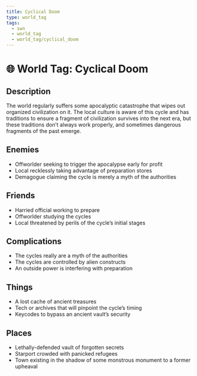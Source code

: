 ```yaml
---
title: Cyclical Doom
type: world_tag
tags:
  - swn
  - world_tag
  - world_tag/cyclical_doom
---
```

# 🌐 World Tag: Cyclical Doom

## Description
The world regularly suffers some apocalyptic catastrophe that wipes out organized civilization on it. The local culture is aware of this cycle and has traditions to ensure a fragment of civilization survives into the next era, but these traditions don’t always work properly, and sometimes dangerous fragments of the past emerge.
## Enemies
- Offworlder seeking to trigger the apocalypse early for profit
- Local recklessly taking advantage of preparation stores
- Demagogue claiming the cycle is merely a myth of the authorities

## Friends
- Harried official working to prepare
- Offworlder studying the cycles
- Local threatened by perils of the cycle’s initial stages

## Complications
- The cycles really are a myth of the authorities
- The cycles are controlled by alien constructs
- An outside power is interfering with preparation

## Things
- A lost cache of ancient treasures
- Tech or archives that will pinpoint the cycle’s timing
- Keycodes to bypass an ancient vault’s security

## Places
- Lethally-defended vault of forgotten secrets
- Starport crowded with panicked refugees
- Town existing in the shadow of some monstrous monument to a former upheaval

